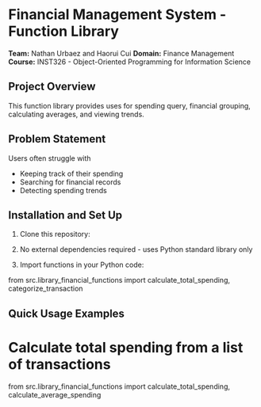 # Financial Management System - Function Library

**Team:** Nathan Urbaez and Haorui Cui
**Domain:** Finance Management
**Course:** INST326 - Object-Oriented Programming for Information Science 

## Project Overview

This function library provides uses for spending query, financial grouping, calculating averages, and viewing trends.

## Problem Statement
Users often struggle with
- Keeping track of their spending
- Searching for financial records
- Detecting spending trends

## Installation and Set Up

1. Clone this repository:


2. No external dependencies required - uses Python standard library only

3. Import functions in your Python code:

from src.library_financial_functions import calculate_total_spending, categorize_transaction

## Quick Usage Examples

# Calculate total spending from a list of transactions
from src.library_financial_functions import calculate_total_spending, calculate_average_spending







